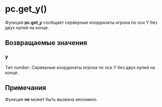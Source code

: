 # pc.get_y()
Функция **pc.get_y** сообщает серверные координаты игрока по оси Y без двух нулей на конце.

## Возвращаемые значения
### y
Тип *number*. Серверные координаты игрока по оси Y без двух нулей на конце.

## Примечания
Функция **не** может быть вызвана анонимно.
